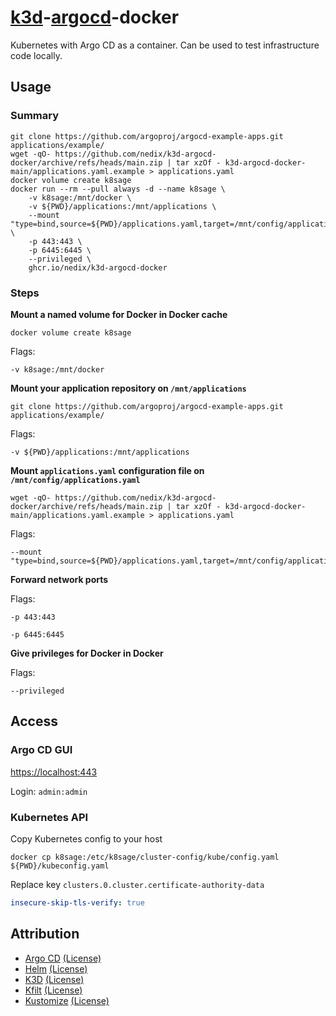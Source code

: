 # [k3d][K3D]-[argocd][Argo CD]-docker

Kubernetes with Argo CD as a container. Can be used to test infrastructure code locally.

## Usage

### Summary

```shell
git clone https://github.com/argoproj/argocd-example-apps.git applications/example/
wget -qO- https://github.com/nedix/k3d-argocd-docker/archive/refs/heads/main.zip | tar xzOf - k3d-argocd-docker-main/applications.yaml.example > applications.yaml
docker volume create k8sage
docker run --rm --pull always -d --name k8sage \
    -v k8sage:/mnt/docker \
    -v ${PWD}/applications:/mnt/applications \
    --mount "type=bind,source=${PWD}/applications.yaml,target=/mnt/config/applications.yaml" \
    -p 443:443 \
    -p 6445:6445 \
    --privileged \
    ghcr.io/nedix/k3d-argocd-docker
```

### Steps

**Mount a named volume for Docker in Docker cache**

```
docker volume create k8sage
```

Flags:

```
-v k8sage:/mnt/docker
```

**Mount your application repository on `/mnt/applications`**

```shell
git clone https://github.com/argoproj/argocd-example-apps.git applications/example/
```

Flags:

```
-v ${PWD}/applications:/mnt/applications
```

**Mount `applications.yaml` configuration file on `/mnt/config/applications.yaml`**

```shell
wget -qO- https://github.com/nedix/k3d-argocd-docker/archive/refs/heads/main.zip | tar xzOf - k3d-argocd-docker-main/applications.yaml.example > applications.yaml
```

Flags:

```
--mount "type=bind,source=${PWD}/applications.yaml,target=/mnt/config/applications.yaml"
```

**Forward network ports**

Flags:

```
-p 443:443
```

```
-p 6445:6445
```

**Give privileges for Docker in Docker**

Flags:

```
--privileged
```

## Access

### Argo CD GUI

[https://localhost:443](https://localhost:443)

Login: `admin:admin`

### Kubernetes API

Copy Kubernetes config to your host

```shell
docker cp k8sage:/etc/k8sage/cluster-config/kube/config.yaml ${PWD}/kubeconfig.yaml
```

Replace key `clusters.0.cluster.certificate-authority-data`

```yaml
insecure-skip-tls-verify: true
```

## Attribution

- [Argo CD] [(License)](https://raw.githubusercontent.com/argoproj/argo-cd/master/LICENSE)
- [Helm] [(License)](https://raw.githubusercontent.com/helm/helm/main/LICENSE)
- [K3D] [(License)](https://raw.githubusercontent.com/k3d-io/k3d/main/LICENSE)
- [Kfilt] [(License)](https://raw.githubusercontent.com/ryane/kfilt/main/LICENSE)
- [Kustomize] [(License)](https://raw.githubusercontent.com/kubernetes-sigs/kustomize/master/LICENSE)

[Argo CD]: https://github.com/argoproj/argo-cd
[Helm]: https://github.com/helm/helm
[K3D]: https://github.com/k3d-io/k3d
[Kfilt]: https://github.com/ryane/kfilt
[Kustomize]: https://github.com/kubernetes-sigs/kustomize
